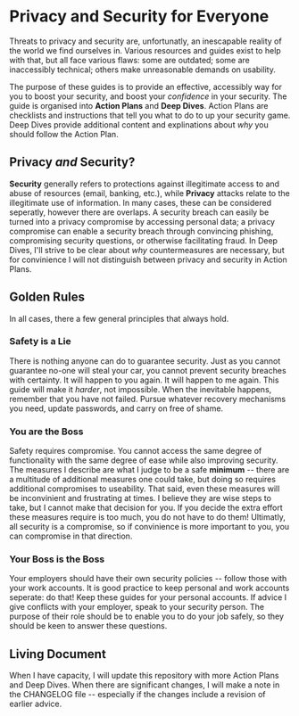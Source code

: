 # Privacy and Security for Everyone

Threats to privacy and security are, unfortunatly, an 
inescapable reality of the world we find ourselves in.
Various resources and guides exist to help with that,
but all face various flaws: some are outdated; some
are inaccessibly technical; others make unreasonable
demands on usability.

The purpose of these guides is to provide an effective,
accessibly way for you to boost your security, and boost
your *confidence* in your security. The guide is organised
into **Action Plans** and **Deep Dives**. Action Plans
are checklists and instructions that tell you what to do to
up your security game. Deep Dives provide additional content
and explinations about *why* you should follow the Action
Plan.

## Privacy *and* Security?

**Security** generally refers to protections against illegitimate
access to and abuse of resources (email, banking, etc.), while
**Privacy** attacks relate to the illegitimate use of information.
In many cases, these can be considered seperatly, however there
are overlaps. A security breach can easily be turned into a privacy
compromise by accessing personal data; a privacy compromise can
enable a security breach through convincing phishing, compromising
security questions, or otherwise facilitating fraud. In Deep
Dives, I'll strive to be clear about *why* countermeasures are
necessary, but for convinience I will not distinguish between privacy
and security in Action Plans.

## Golden Rules

In all cases, there a few general principles that always hold.

### Safety is a Lie

There is nothing anyone can do to guarantee security. Just as you cannot
guarantee no-one will steal your car, you cannot prevent security breaches
with certainty. It will happen to you again. It will happen to me again.
This guide will make it *harder*, not impossible. When the inevitable happens,
remember that you have not failed. Pursue whatever recovery mechanisms you
need, update passwords, and carry on free of shame.

### You are the Boss

Safety requires compromise. You cannot access the same degree of functionality
with the same degree of ease while also improving security. The measures I
describe are what I judge to be a safe **minimum** -- there are a multitude
of additional measures one could take, but doing so requires additional
compromises to useability. That said, even these measures will be inconvinient
and frustrating at times. I believe they are wise steps to take, but I cannot
make that decision for you. If you decide the extra effort these measures
require is too much, you do not have to do them! Ultimatly, all security is a
compromise, so if convinience is more important to you, you can compromise in
that direction.

### Your Boss is the Boss

Your employers should have their own security policies -- follow those with
your work accounts. It is good practice to keep personal and work accounts
seperate: do that! Keep these guides for your personal accounts. If advice I
give conflicts with your employer, speak to your security person. The purpose
of their role should be to enable you to do your job safely, so they should be
keen to answer these questions.

## Living Document

When I have capacity, I will update this repository with more
Action Plans and Deep Dives. When there are significant changes,
I will make a note in the CHANGELOG file -- especially if the
changes include a revision of earlier advice.
